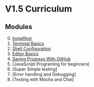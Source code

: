 # V1.5 Curriculum



## Modules

0. [Installfest](./modules/Installfest/README.md)
0. [Terminal Basics](./modules/Terminal-Basics/README.md)
0. [Shell Configuration](./modules/Shell-Configuration/README.md)
0. [Editor Basics](./modules/Editor-Basics/README.md)
0. [Saving Progress With GitHub](./modules/Saving-Progress-With-GitHub/README.md)
0. [JavaScript Programing for beginners]
0. [Super Simple testing]
0. [Error handling and Debugging]
0. [Testing with Mocha and Chai]
